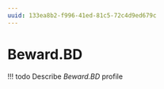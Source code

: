 ```yaml
---
uuid: 133ea8b2-f996-41ed-81c5-72c4d9ed679c
---
```



# Beward.BD


<!-- prettier-ignore -->
!!! todo
    Describe *Beward.BD* profile
